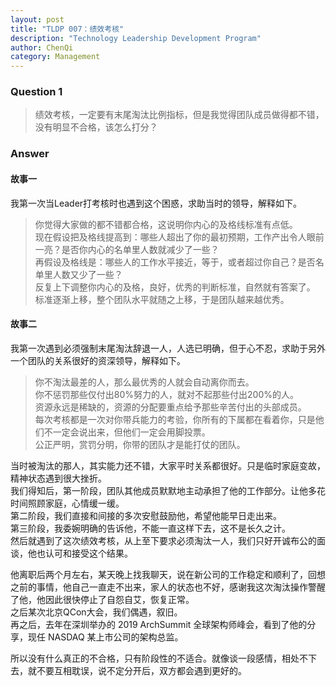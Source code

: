 ```yaml
---
layout: post
title: "TLDP 007：绩效考核"
description: "Technology Leadership Development Program"
author: ChenQi
category: Management
---
```


### Question 1

> 绩效考核，一定要有末尾淘汰比例指标，但是我觉得团队成员做得都不错，没有明显不合格，该怎么打分？

### Answer

#### 故事一

我第一次当Leader打考核时也遇到这个困惑，求助当时的领导，解释如下。

> 你觉得大家做的都不错都合格，这说明你内心的及格线标准有点低。  
现在假设把及格线提高到：哪些人超出了你的最初预期，工作产出令人眼前一亮？是否你内心的名单里人数就减少了一些？  
再假设及格线是：哪些人的工作水平接近，等于，或者超过你自己？是否名单里人数又少了一些？  
反复上下调整你内心的及格，良好，优秀的判断标准，自然就有答案了。  
标准逐渐上移，整个团队水平就随之上移，于是团队越来越优秀。  

#### 故事二

我第一次遇到必须强制末尾淘汰辞退一人，人选已明确，但于心不忍，求助于另外一个团队的关系很好的资深领导，解释如下。

> 你不淘汰最差的人，那么最优秀的人就会自动离你而去。  
你不惩罚那些仅付出80%努力的人，就对不起那些付出200%的人。  
资源永远是稀缺的，资源的分配要重点给予那些辛苦付出的头部成员。  
每次考核都是一次对你带兵能力的考验，你所有的下属都在看着你，只是他们不一定会说出来，但他们一定会用脚投票。  
公正严明，赏罚分明，你带的团队才是能打仗的团队。

当时被淘汰的那人，其实能力还不错，大家平时关系都很好。只是临时家庭变故，精神状态遇到很大挫折。  
我们得知后，第一阶段，团队其他成员默默地主动承担了他的工作部分。让他多花时间照顾家庭，心情缓一缓。  
第二阶段，我们直接和间接的多次安慰鼓励他，希望他能早日走出来。  
第三阶段，我委婉明确的告诉他，不能一直这样下去，这不是长久之计。  
然后就遇到了这次绩效考核，从上至下要求必须淘汰一人，我们只好开诚布公的面谈，他也认可和接受这个结果。  

他离职后两个月左右，某天晚上找我聊天，说在新公司的工作稳定和顺利了，回想之前的事情，他自己一直走不出来，家人的状态也不好，感谢我这次淘汰操作警醒了他，他因此很快停止了自怨自艾，恢复正常。  
之后某次北京QCon大会，我们偶遇，叙旧。  
再之后，去年在深圳举办的 2019 ArchSummit 全球架构师峰会，看到了他的分享，现任 NASDAQ 某上市公司的架构总监。  

所以没有什么真正的不合格，只有阶段性的不适合。就像谈一段感情，相处不下去，就不要互相耽误，说不定分开后，双方都会遇到更好的。
